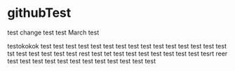 # githubTest
test change
test
test
March test

testokokok
test
test
test 
test
test
test
test 
test
test
test
test
test
test
test
test
tst
test
test
test
test
test
rest
test
tet
test
test
test
test
test
test
test
tesrt
reer
test
test
test
test
test
test
test
test
test
test
test
test
